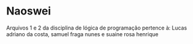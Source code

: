 # Naoswei

Arquivos 1 e 2 da disciplina de lógica de programação pertence à: Lucas adriano da costa, samuel fraga nunes e suaine rosa henrique 
